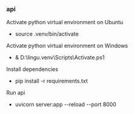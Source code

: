 ### api

Activate python virtual environment on Ubuntu
- source .venv/bin/activate

Activate python virtual environment on Windows
- & D:\lingu\.venv\Scripts\Activate.ps1   

Install dependencies

- pip install -r requirements.txt


Run api
  - uvicorn server:app --reload --port 8000
  
